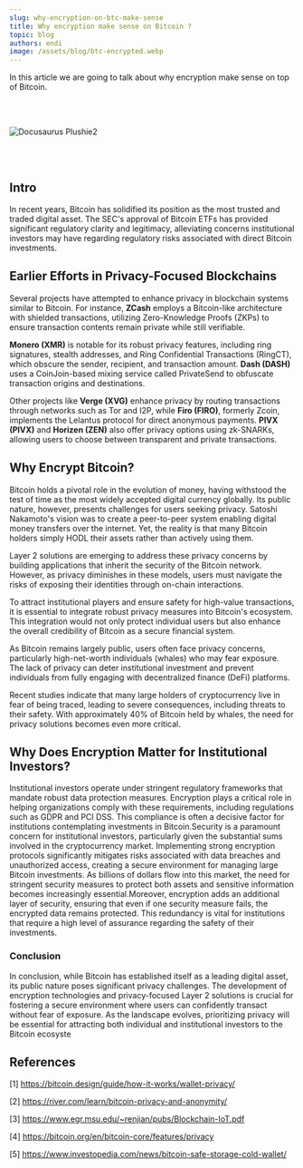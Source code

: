 ```yaml
---
slug: why-encryption-on-btc-make-sense
title: Why encryption make sense on Bitcoin ?
topic: blog
authors: endi
image: /assets/blog/btc-encrypted.webp
---
```


In this article we are going to talk about why encryption make sense on top of Bitcoin.
<!--truncate-->

<br></br>

![Docusaurus Plushie2](/assets/blog/btc-encrypted.webp)

<br></br>

## Intro

In recent years, Bitcoin has solidified its position as the most trusted and traded digital asset. The SEC's approval of Bitcoin ETFs has provided significant regulatory clarity and legitimacy, alleviating concerns institutional investors may have regarding regulatory risks associated with direct Bitcoin investments.

## Earlier Efforts in Privacy-Focused Blockchains

Several projects have attempted to enhance privacy in blockchain systems similar to Bitcoin. For instance, **ZCash** employs a Bitcoin-like architecture with shielded transactions, utilizing Zero-Knowledge Proofs (ZKPs) to ensure transaction contents remain private while still verifiable.

**Monero (XMR)** is notable for its robust privacy features, including ring signatures, stealth addresses, and Ring Confidential Transactions (RingCT), which obscure the sender, recipient, and transaction amount. **Dash (DASH)** uses a CoinJoin-based mixing service called PrivateSend to obfuscate transaction origins and destinations.

Other projects like **Verge (XVG)** enhance privacy by routing transactions through networks such as Tor and I2P, while **Firo (FIRO)**, formerly Zcoin, implements the Lelantus protocol for direct anonymous payments. **PIVX (PIVX)** and **Horizen (ZEN)** also offer privacy options using zk-SNARKs, allowing users to choose between transparent and private transactions.

## Why Encrypt Bitcoin?

Bitcoin holds a pivotal role in the evolution of money, having withstood the test of time as the most widely accepted digital currency globally. Its public nature, however, presents challenges for users seeking privacy. Satoshi Nakamoto's vision was to create a peer-to-peer system enabling digital money transfers over the internet. Yet, the reality is that many Bitcoin holders simply HODL their assets rather than actively using them.

Layer 2 solutions are emerging to address these privacy concerns by building applications that inherit the security of the Bitcoin network. However, as privacy diminishes in these models, users must navigate the risks of exposing their identities through on-chain interactions.

To attract institutional players and ensure safety for high-value transactions, it is essential to integrate robust privacy measures into Bitcoin's ecosystem. This integration would not only protect individual users but also enhance the overall credibility of Bitcoin as a secure financial system.

As Bitcoin remains largely public, users often face privacy concerns, particularly high-net-worth individuals (whales) who may fear exposure. The lack of privacy can deter institutional investment and prevent individuals from fully engaging with decentralized finance (DeFi) platforms.

Recent studies indicate that many large holders of cryptocurrency live in fear of being traced, leading to severe consequences, including threats to their safety. With approximately 40% of Bitcoin held by whales, the need for privacy solutions becomes even more critical.

## **Why Does Encryption Matter for Institutional Investors?**

Institutional investors operate under stringent regulatory frameworks that mandate robust data protection measures. Encryption plays a critical role in helping organizations comply with these requirements, including regulations such as GDPR and PCI DSS. This compliance is often a decisive factor for institutions contemplating investments in Bitcoin.Security is a paramount concern for institutional investors, particularly given the substantial sums involved in the cryptocurrency market. Implementing strong encryption protocols significantly mitigates risks associated with data breaches and unauthorized access, creating a secure environment for managing large Bitcoin investments. As billions of dollars flow into this market, the need for stringent security measures to protect both assets and sensitive information becomes increasingly essential.Moreover, encryption adds an additional layer of security, ensuring that even if one security measure fails, the encrypted data remains protected. This redundancy is vital for institutions that require a high level of assurance regarding the safety of their investments.

### Conclusion

In conclusion, while Bitcoin has established itself as a leading digital asset, its public nature poses significant privacy challenges. The development of encryption technologies and privacy-focused Layer 2 solutions is crucial for fostering a secure environment where users can confidently transact without fear of exposure. As the landscape evolves, prioritizing privacy will be essential for attracting both individual and institutional investors to the Bitcoin ecosyste

## References

[1] https://bitcoin.design/guide/how-it-works/wallet-privacy/

[2] https://river.com/learn/bitcoin-privacy-and-anonymity/

[3] https://www.egr.msu.edu/~renjian/pubs/Blockchain-IoT.pdf

[4] https://bitcoin.org/en/bitcoin-core/features/privacy

[5] https://www.investopedia.com/news/bitcoin-safe-storage-cold-wallet/
